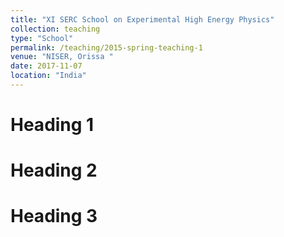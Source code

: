 ```yaml
---
title: "XI SERC School on Experimental High Energy Physics"
collection: teaching
type: "School"
permalink: /teaching/2015-spring-teaching-1
venue: "NISER, Orissa "
date: 2017-11-07
location: "India"
---
```





Heading 1
======

Heading 2
======

Heading 3
======
